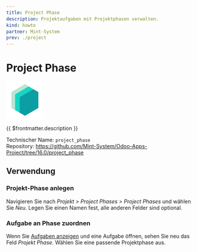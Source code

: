 ```yaml
---
title: Project Phase
description: Projektaufgaben mit Projektphasen verwalten.
kind: howto
partner: Mint-System
prev: ./project
---
```


# Project Phase

![icon_oms_box](attachments/icons_odoo_mint_system.png)

{{ $frontmatter.description }}

Technischer Name: `project_phase`\
Repository: <https://github.com/Mint-System/Odoo-Apps-Project/tree/16.0/project_phase>

## Verwendung

### Projekt-Phase anlegen

Navigieren Sie nach _Projekt > Project Phases > Project Phases_ und wählen Sie _Neu_. Legen Sie einen Namen fest, alle anderen Felder sind optional.

### Aufgabe an Phase zuordnen

Wenn Sie [Aufgaben anzeigen](Project.md#Aufgaben%20anzeigen) und eine Aufgabe öffnen, sehen Sie neu das Feld _Projekt Phase_. Wählen Sie eine passende Projektphase aus.

